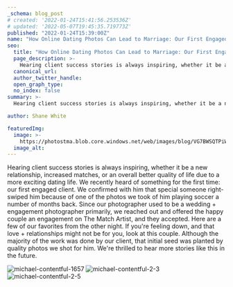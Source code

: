 ```yaml
---
_schema: blog_post
# created: '2022-01-24T15:41:56.253536Z'
# updated: '2022-05-07T19:45:35.719773Z'
published: "2022-01-24T15:39:00Z"
name: "How Online Dating Photos Can Lead to Marriage: Our First Engaged Client"
seo:
  title: "How Online Dating Photos Can Lead to Marriage: Our First Engaged Client"
  page_description: >-
    Hearing client success stories is always inspiring, whether it be a new relationship, increased matches, or an overall better quality of life due to a more exciting dating life. We recently heard of something for the first time: our first engaged client. We confirmed with him that special
  canonical_url:
  author_twitter_handle:
  open_graph_type:
  no_index: false
summary: >-
  Hearing client success stories is always inspiring, whether it be a new relationship, increased matches, or an overall better quality of life due to a more exciting dating life. We recently heard of something for the first time: our first engaged client. We confirmed with him that special someone right-swiped him because of one of the photos we took of him playing soccer a number of months back. Since our photographer used to be a wedding + engagement photographer primarily, we

author: Shane White

featuredImg:
  image: >-
    https://photostma.blob.core.windows.net/web/images/blog/VG7BWSQTPiWJVmrUOcDX.jpg
  image_alt:
---
```


Hearing client success stories is always inspiring, whether it be a new relationship, increased matches, or an overall better quality of life due to a more exciting dating life. We recently heard of something for the first time: our first engaged client. We confirmed with him that special someone right-swiped him because of one of the photos we took of him playing soccer a number of months back. Since our photographer used to be a wedding + engagement photographer primarily, we reached out and offered the happy couple an engagement on The Match Artist, and they accepted. Here are a few of our favorites from the other night. If you're feeling down, and that love + relationships might not be for you, look at this couple. Although the majority of the work was done by our client, that initial seed was planted by quality photos we shot for him. We're thrilled to hear more stories like this in the future.

![michael-contentful-1657](https://images.thematchartist.com/images/Missed%20Images/michael-content.jpg) ![michael-contentful-2-3](https://images.thematchartist.com/images/Missed%20Images/michael-content.jpg) ![michael-contentful-2-5](https://images.thematchartist.com/images/Missed%20Images/michael-content.jpg)
